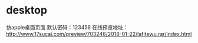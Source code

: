 # desktop
仿apple桌面页面
默认密码：123456
在线预览地址：http://www.17sucai.com/preview/703246/2018-01-22/lafitewu.rar/index.html
